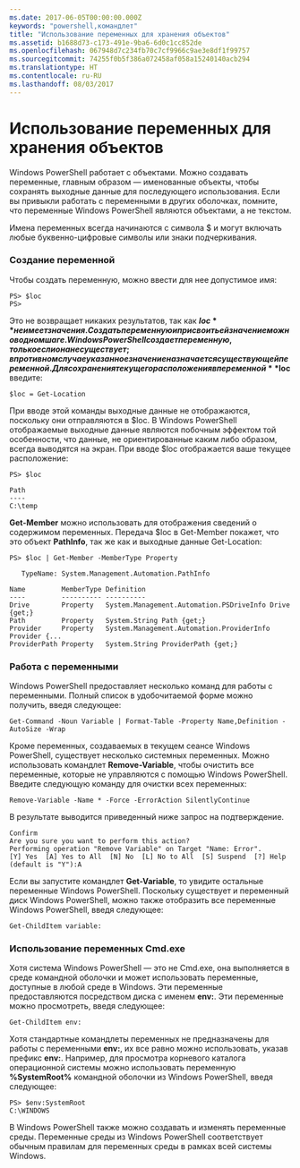 ```yaml
---
ms.date: 2017-06-05T00:00:00.000Z
keywords: "powershell,командлет"
title: "Использование переменных для хранения объектов"
ms.assetid: b1688d73-c173-491e-9ba6-6d0c1cc852de
ms.openlocfilehash: 067948d7c234fb70c7cf9966c9ae3e8df1f99757
ms.sourcegitcommit: 74255f0b5f386a072458af058a15240140acb294
ms.translationtype: HT
ms.contentlocale: ru-RU
ms.lasthandoff: 08/03/2017
---
```

# <a name="using-variables-to-store-objects"></a>Использование переменных для хранения объектов
Windows PowerShell работает с объектами. Можно создавать переменные, главным образом — именованные объекты, чтобы сохранять выходные данные для последующего использования. Если вы привыкли работать с переменными в других оболочках, помните, что переменные Windows PowerShell являются объектами, а не текстом.

Имена переменных всегда начинаются с символа $ и могут включать любые буквенно-цифровые символы или знаки подчеркивания.

### <a name="creating-a-variable"></a>Создание переменной
Чтобы создать переменную, можно ввести для нее допустимое имя:

```
PS> $loc
PS>
```

Это не возвращает никаких результатов, так как **$loc** не имеет значения. Создать переменную и присвоить ей значение можно в одном шаге. Windows PowerShell создает переменную, только если она не существует; в противном случае указанное значение назначается существующей переменной. Для сохранения текущего расположения в переменной **$loc** введите:

```
$loc = Get-Location
```

При вводе этой команды выходные данные не отображаются, поскольку они отправляются в $loc. В Windows PowerShell отображаемые выходные данные являются побочным эффектом той особенности, что данные, не ориентированные каким либо образом, всегда выводятся на экран. При вводе $loc отображается ваше текущее расположение:

```
PS> $loc

Path
----
C:\temp
```

**Get-Member** можно использовать для отображения сведений о содержимом переменных. Передача $loc в Get-Member покажет, что это объект **PathInfo**, так же как и выходные данные Get-Location:

```
PS> $loc | Get-Member -MemberType Property

   TypeName: System.Management.Automation.PathInfo

Name         MemberType Definition
----         ---------- ----------
Drive        Property   System.Management.Automation.PSDriveInfo Drive {get;}
Path         Property   System.String Path {get;}
Provider     Property   System.Management.Automation.ProviderInfo Provider {...
ProviderPath Property   System.String ProviderPath {get;}
```

### <a name="manipulating-variables"></a>Работа с переменными
Windows PowerShell предоставляет несколько команд для работы с переменными. Полный список в удобочитаемой форме можно получить, введя следующее:

```
Get-Command -Noun Variable | Format-Table -Property Name,Definition -AutoSize -Wrap
```

Кроме переменных, создаваемых в текущем сеансе Windows PowerShell, существует несколько системных переменных. Можно использовать командлет **Remove-Variable**, чтобы очистить все переменные, которые не управляются с помощью Windows PowerShell. Введите следующую команду для очистки всех переменных:

```
Remove-Variable -Name * -Force -ErrorAction SilentlyContinue
```

В результате выводится приведенный ниже запрос на подтверждение.

```
Confirm
Are you sure you want to perform this action?
Performing operation "Remove Variable" on Target "Name: Error".
[Y] Yes  [A] Yes to All  [N] No  [L] No to All  [S] Suspend  [?] Help
(default is "Y"):A
```

Если вы запустите командлет **Get-Variable**, то увидите остальные переменные Windows PowerShell. Поскольку существует и переменный диск Windows PowerShell, можно также отобразить все переменные Windows PowerShell, введя следующее:

```
Get-ChildItem variable:
```

### <a name="using-cmdexe-variables"></a>Использование переменных Cmd.exe
Хотя система Windows PowerShell — это не Cmd.exe, она выполняется в среде командной оболочки и может использовать переменные, доступные в любой среде в Windows. Эти переменные предоставляются посредством диска с именем **env:**. Эти переменные можно просмотреть, введя следующее:

```
Get-ChildItem env:
```

Хотя стандартные командлеты переменных не предназначены для работы с переменными **env:**, их все равно можно использовать, указав префикс **env:**. Например, для просмотра корневого каталога операционной системы можно использовать переменную **%SystemRoot%** командной оболочки из Windows PowerShell, введя следующее:

```
PS> $env:SystemRoot
C:\WINDOWS
```

В Windows PowerShell также можно создавать и изменять переменные среды. Переменные среды из Windows PowerShell соответствует обычным правилам для переменных среды в рамках всей системы Windows.

